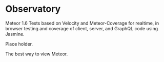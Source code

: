 # Observatory
Meteor 1.6 Tests based on Velocity and Meteor-Coverage for realtime, in browser testing and coverage of client, server, and GraphQL code using Jasmine.

Place holder.

The best way to view Meteor.
